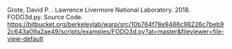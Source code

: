 Grote, David P. . Lawrence Livermore National Laboratory. 2018. FODO3d.py. Source Code. https://bitbucket.org/berkeleylab/warp/src/10b764f78e9486c98226c7beb92c643a09a2ae49/scripts/examples/FODO3d.py?at=master&fileviewer=file-view-default
